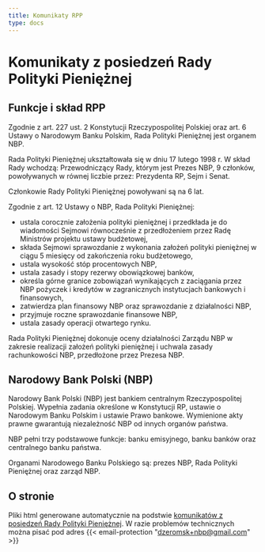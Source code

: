 ```yaml
---
title: Komunikaty RPP
type: docs
---
```


# Komunikaty z posiedzeń Rady Polityki Pieniężnej

## Funkcje i skład RPP

Zgodnie z art. 227 ust. 2 Konstytucji Rzeczypospolitej Polskiej oraz art. 6 Ustawy o Narodowym Banku Polskim, Rada Polityki Pieniężnej jest organem NBP.

Rada Polityki Pieniężnej ukształtowała się w dniu 17 lutego 1998 r. W skład Rady wchodzą: Przewodniczący Rady, którym jest Prezes NBP, 9 członków, powoływanych w równej liczbie przez: Prezydenta RP, Sejm i Senat. 

Członkowie Rady Polityki Pieniężnej powoływani są na 6 lat.

Zgodnie z art. 12 Ustawy o NBP, Rada Polityki Pieniężnej:

* ustala corocznie założenia polityki pieniężnej i przedkłada je do wiadomości Sejmowi równocześnie z przedłożeniem przez Radę Ministrów projektu ustawy budżetowej,
* składa Sejmowi sprawozdanie z wykonania założeń polityki pieniężnej w ciągu 5 miesięcy od zakończenia roku budżetowego,
* ustala wysokość stóp procentowych NBP,
* ustala zasady i stopy rezerwy obowiązkowej banków,
* określa górne granice zobowiązań wynikających z zaciągania przez NBP pożyczek i kredytów w zagranicznych instytucjach bankowych i finansowych,
* zatwierdza plan finansowy NBP oraz sprawozdanie z działalności NBP,
* przyjmuje roczne sprawozdanie finansowe NBP,
* ustala zasady operacji otwartego rynku.

Rada Polityki Pieniężnej dokonuje oceny działalności Zarządu NBP w zakresie realizacji założeń polityki pieniężnej i uchwala zasady rachunkowości NBP, przedłożone przez Prezesa NBP.

## Narodowy Bank Polski (NBP)

Narodowy Bank Polski (NBP) jest bankiem centralnym Rzeczypospolitej Polskiej. Wypełnia zadania określone w Konstytucji RP, ustawie o Narodowym Banku Polskim i ustawie Prawo bankowe. Wymienione akty prawne gwarantują niezależność NBP od innych organów państwa.

NBP pełni trzy podstawowe funkcje: banku emisyjnego, banku banków oraz centralnego banku państwa.

Organami Narodowego Banku Polskiego są: prezes NBP, Rada Polityki Pieniężnej oraz zarząd NBP.

## O stronie

Pliki html generowane automatycznie na podstwie [komunikatów z posiedzeń Rady Polityki Pieniężnej](https://www.nbp.pl/home.aspx?f=/polityka_pieniezna/dokumenty/komunikaty_rpp.html). W razie problemów technicznych można pisać pod adres {{< email-protection "dzeromsk+nbp@gmail.com" >}}
